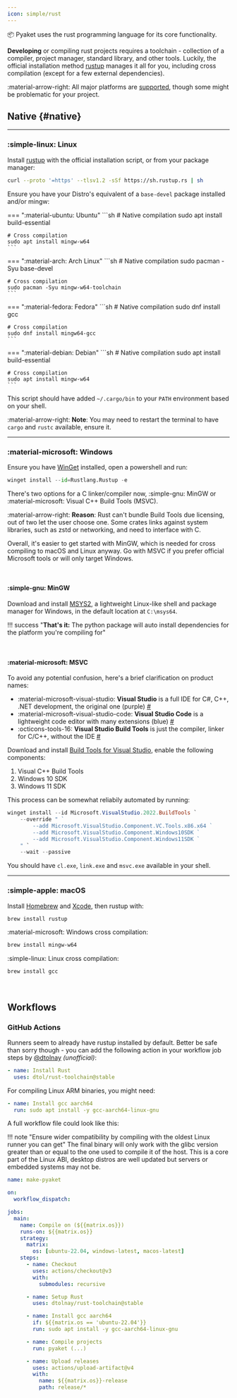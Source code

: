 ```yaml
---
icon: simple/rust
---
```


📦 Pyaket uses the rust programming language for its core functionality.

<b><span class="the">D</span>eveloping</b> or compiling rust projects requires a toolchain - collection of a compiler, project manager, standard library, and other tools. Luckily, the official installation method [rustup](https://www.rust-lang.org/tools/install) manages it all for you, including cross compilation (except for a few external dependencies).

:material-arrow-right: All major platforms are [supported](https://doc.rust-lang.org/nightly/rustc/platform-support.html#tier-1-with-host-tools), though some might be problematic for your project.

## Native {#native}

<!------------------------------------------------------------------------------------------------->
<hr>

### :simple-linux: Linux

Install [rustup](https://www.rust-lang.org/tools/install) with the official installation script, or from your package manager:

```sh
curl --proto '=https' --tlsv1.2 -sSf https://sh.rustup.rs | sh
```

Ensure you have your Distro's equivalent of a `base-devel` package installed and/or mingw:

=== ":material-ubuntu: Ubuntu"
    ```sh
    # Native compilation
    sudo apt install build-essential

    # Cross compilation
    sudo apt install mingw-w64
    ```
=== ":material-arch: Arch Linux"
    ```sh
    # Native compilation
    sudo pacman -Syu base-devel

    # Cross compilation
    sudo pacman -Syu mingw-w64-toolchain
    ```
=== ":material-fedora: Fedora"
    ```sh
    # Native compilation
    sudo dnf install gcc

    # Cross compilation
    sudo dnf install mingw64-gcc
    ```
=== ":material-debian: Debian"
    ```sh
    # Native compilation
    sudo apt install build-essential

    # Cross compilation
    sudo apt install mingw-w64
    ```

This script should have added `~/.cargo/bin` to your `PATH` environment based on your shell.

:material-arrow-right: **Note**: You may need to restart the terminal to have `cargo` and `rustc` available, ensure it.

<!------------------------------------------------------------------------------------------------->
<hr>

### :material-microsoft: Windows

Ensure you have [WinGet](https://learn.microsoft.com/en-us/windows/package-manager/winget/) installed, open a powershell and run:

```python
winget install --id=Rustlang.Rustup -e
```

There's two options for a C linker/compiler now, :simple-gnu: MinGW or :material-microsoft: Visual C++ Build Tools (MSVC).

:material-arrow-right: **Reason**: Rust can't bundle Build Tools due licensing, out of two let the user choose one. Some crates links against system libraries, such as zstd or networking, and need to interface with C.

Overall, it's easier to get started with MinGW, which is needed for cross compiling to macOS and Linux anyway. Go with MSVC if you prefer official Microsoft tools or will only target Windows.

<br>

#### :simple-gnu: MinGW

Download and install [MSYS2](https://www.msys2.org/), a lightweight Linux-like shell and package manager for Windows, in the default location at `C:\msys64`.

!!! success "**That's it:** The python package will auto install dependencies for the platform you're compiling for"

<br>

#### :material-microsoft: MSVC

To avoid any potential confusion, here's a brief clarification on product names:

- :material-microsoft-visual-studio: **Visual Studio** is a full IDE for C#, C++, .NET development, the original one (purple) [#](https://visualstudio.microsoft.com/)
- :material-microsoft-visual-studio-code: **Visual Studio Code** is a lightweight code editor with many extensions (blue) [#](https://code.visualstudio.com/)
- :octicons-tools-16: **Visual Studio Build Tools** is just the compiler, linker for C/C++, without the IDE [#](https://visualstudio.microsoft.com/downloads/?q=build+tools#build-tools-for-visual-studio-2022)

Download and install [Build Tools for Visual Studio](https://visualstudio.microsoft.com/downloads/?q=build+tools#build-tools-for-visual-studio-2022), enable the following components:

1. Visual C++ Build Tools
2. Windows 10 SDK
3. Windows 11 SDK

This process can be somewhat reliabily automated by running:

```ps1 title="PowerShell"
winget install --id Microsoft.VisualStudio.2022.BuildTools `
    --override " `
        --add Microsoft.VisualStudio.Component.VC.Tools.x86.x64 `
        --add Microsoft.VisualStudio.Component.Windows10SDK `
        --add Microsoft.VisualStudio.Component.Windows11SDK `
    " `
    --wait --passive
```

You should have `cl.exe`, `link.exe` and `msvc.exe` available in your shell.

<!------------------------------------------------------------------------------------------------->
<hr>

### :simple-apple: macOS

Install [Homebrew](https://brew.sh/) and [Xcode](https://developer.apple.com/xcode/), then rustup with:

```sh
brew install rustup
```

:material-microsoft: Windows cross compilation:

```sh
brew install mingw-w64
```

:simple-linux: Linux cross compilation:

```sh
brew install gcc
```

<!------------------------------------------------------------------------------------------------->
<br>

## Workflows

### GitHub Actions

Runners seem to already have rustup installed by default. Better be safe than sorry though - you can add the following action in your workflow job steps by [@dtolnay](https://github.com/dtolnay/rust-toolchain) _(unofficial)_:

```yaml
- name: Install Rust
  uses: dtol/rust-toolchain@stable
```

For compiling Linux ARM binaries, you might need:

```yaml
- name: Install gcc aarch64
  run: sudo apt install -y gcc-aarch64-linux-gnu
```

A full workflow file could look like this:

!!! note "Ensure wider compatibility by compiling with the oldest Linux runner you can get"
    The final binary will only work with the glibc version greater than or equal to the one used to compile it of the host. This is a core part of the Linux ABI, desktop distros are well updated but servers or embedded systems may not be.

```yaml title="<small>.github/workflows/make-pyaket.yml</small>"
name: make-pyaket

on:
  workflow_dispatch:

jobs:
  main:
    name: Compile on (${{matrix.os}})
    runs-on: ${{matrix.os}}
    strategy:
      matrix:
        os: [ubuntu-22.04, windows-latest, macos-latest]
    steps:
      - name: Checkout
        uses: actions/checkout@v3
        with:
          submodules: recursive

      - name: Setup Rust
        uses: dtolnay/rust-toolchain@stable

      - name: Install gcc aarch64
        if: ${{matrix.os == 'ubuntu-22.04'}}
        run: sudo apt install -y gcc-aarch64-linux-gnu

      - name: Compile projects
        run: pyaket (...)

      - name: Upload releases
        uses: actions/upload-artifact@v4
        with:
          name: ${{matrix.os}}-release
          path: release/*
```

